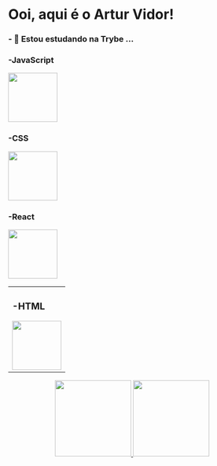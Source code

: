 <h1>Ooi, aqui é o Artur Vidor!</h1>

<h3>- 🌱 Estou estudando na Trybe ...</h3>
<table>
  <tbody>
    <tr>
      <div>
        <h3>-JavaScript</h3>
        <img height="100em" src="https://www.pikpng.com/pngl/b/382-3820251_understand-javascripts-this-keyword-in-depth-from-javascript.png" />
      </div>
      </tr>
    <td>
        <div>
          <h3>-HTML</h3>
          <img height="100em" src="https://upload.wikimedia.org/wikipedia/commons/thumb/6/61/HTML5_logo_and_wordmark.svg/2048px-HTML5_logo_and_wordmark.svg.png" />
        </div>
    </td>
<div>
  <h3>-CSS</h3>
  <img height="100em" src="https://logospng.org/download/css-3/logo-css-3-2048.png" />
</div>
<div>
  <h3>-React</h3>
  <img height="100em" src="https://user-images.githubusercontent.com/90942386/187542014-c4f6c276-802e-4bd8-93c8-2d679a21f348.png" />
</div>
</tbody>
</table>
<div align="center">
  <a href="https://github.com/vidorartur">
  <img height="155em" src="https://github-readme-stats.vercel.app/api?username=vidorartur&theme=dark&show_icons=true"/>
  <img height="155em" src="https://github-readme-stats.vercel.app/api/top-langs/?username=vidorartur&layout=compact&langs_count=7&theme=dark"/>
</div>
